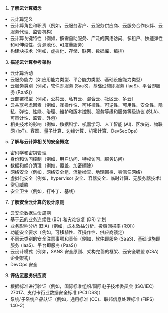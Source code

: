 1. **了解云计算概念**
- 云计算定义
- 云计算角色和职责（例如，云服务客户、云服务供应商、云服务合作伙伴、云服务代理、监管机构）
- 云计算关键特性（例如，按需自助服务、广泛的网络访问、多租户、快速弹性和可伸缩性、资源池化、可度量服务）
- 构建块技术（例如，虚拟化、存储、联网、数据库、编排）
3. **描述云计算参考架构**
- 云计算活动
- 云服务能力（如应用能力类型、平台能力类型、基础设施能力类型）
- 云服务类别（例如，软件即服务 (SaaS)、基础设施即服务 (IaaS)、平台即服务 (PaaS)）
- 云部署模型（例如，公共云、私有云、混合云、社区云、多云）
- 云共享考虑因素（例如，互操作性、可移植性、可逆性、可用性、安全性、隐私、弹性、性能、治理、维护和版本控制、服务等级和服务等级协议 (SLA)、可审计性、监管、外包）
- 相关技术的影响（例如，数据科学、机器学习、人工智能 (AI)、区块链、物联网 (IoT)、容器、量子计算、边缘计算、机密计算、DevSecOps）
5. **了解与云计算相关的安全概念**
- 密码学和密钥管理
- 身份和访问控制（例如，用户访问、特权访问、服务访问）
- 数据和媒介清理（例如，覆盖、加密擦除）
- 网络安全（例如，网络安全组、流量检查、地理围栏、零信任网络）
- 虚拟化安全（例如，hypervisor 安全、容器安全、临时计算、无服务器技术）
- 常见威胁
- 安全卫生（例如，打补丁、基线）
7. **了解安全云计算的设计原则**
- 云安全数据生命周期
- 基于云的业务连续性 (BC) 和灾难恢复 (DR) 计划
- 业务影响分析 (BIA)（例如，成本效益分析、投资回报率 (ROI)）
- 功能安全要求（例如，可移植性、互操作性、供应商锁定）
- 不同云类别的安全注意事项和责任（例如，软件即服务 (SaaS)、基础设施即服务 (IaaS)、平台即服务 (PaaS)）
- 云设计模式（例如，SANS 安全原则、架构完善的框架、云安全联盟 (CSA) 企业架构）
- DevOps 安全
9. **评估云服务供应商**
- 根据标准进行验证（例如，国际标准组织/国际电子技术委员会 (ISO/IEC) 27017、支付卡行业数据安全标准 (PCI DSS)）
- 系统/子系统产品认证（例如，通用标准 (CC)、联邦信息处理标准 (FIPS) 140-2）
